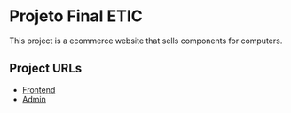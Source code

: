 # Projeto Final ETIC

This project is a ecommerce website that sells components for computers.

## Project URLs

- [Frontend](https://projeto-final-etic-frontend.vercel.app/)
- [Admin](https://projeto-final-etic-admin.vercel.app/listproduct)
